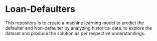 # Loan-Defaulters
This repository is to create a machine learning model to predict the defaulter and Non-defaulter by analyzing historical data. to explore the dataset and produce the solution as per respective understandings.
